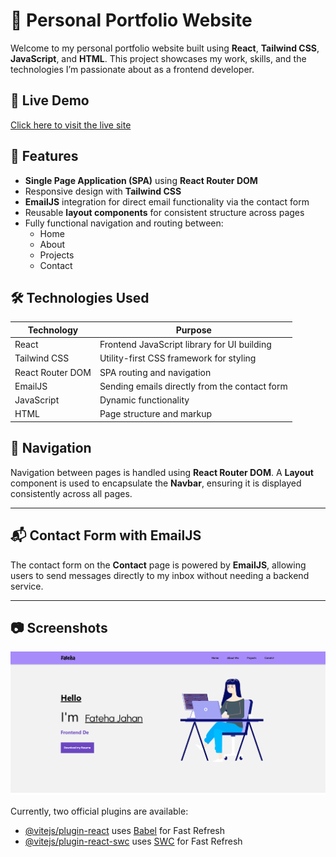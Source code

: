 # 💼 Personal Portfolio Website

Welcome to my personal portfolio website built using **React**, **Tailwind CSS**, **JavaScript**, and **HTML**. This project showcases my work, skills, and the technologies I’m passionate about as a frontend developer.
## 🚀 Live Demo

[Click here to visit the live site](https://fateha-jahan.vercel.app/)

## 📌 Features

- **Single Page Application (SPA)** using **React Router DOM**
- Responsive design with **Tailwind CSS**
- **EmailJS** integration for direct email functionality via the contact form
- Reusable **layout components** for consistent structure across pages
- Fully functional navigation and routing between:
  - Home
  - About
  - Projects
  - Contact

## 🛠️ Technologies Used

| Technology      | Purpose                                      |
|-----------------|----------------------------------------------|
| React           | Frontend JavaScript library for UI building  |
| Tailwind CSS    | Utility-first CSS framework for styling      |
| React Router DOM| SPA routing and navigation                   |
| EmailJS         | Sending emails directly from the contact form|
| JavaScript      | Dynamic functionality                        |
| HTML            | Page structure and markup                    |

## 🔗 Navigation

Navigation between pages is handled using **React Router DOM**. A **Layout** component is used to encapsulate the **Navbar**, ensuring it is displayed consistently across all pages.

---

## 📬 Contact Form with EmailJS

The contact form on the **Contact** page is powered by **EmailJS**, allowing users to send messages directly to my inbox without needing a backend service.

---

## 📷 Screenshots
![alt text](image.png)

Currently, two official plugins are available:

- [@vitejs/plugin-react](https://github.com/vitejs/vite-plugin-react/blob/main/packages/plugin-react/README.md) uses [Babel](https://babeljs.io/) for Fast Refresh
- [@vitejs/plugin-react-swc](https://github.com/vitejs/vite-plugin-react-swc) uses [SWC](https://swc.rs/) for Fast Refresh
